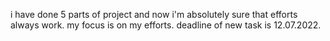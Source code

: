 i have done 5 parts of project and now i'm absolutely sure that efforts always work. my focus is on my efforts. deadline of new task is 12.07.2022.
